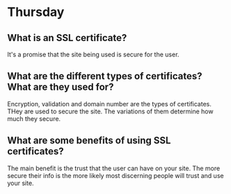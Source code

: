 # Thursday

## What is an SSL certificate?
It's a promise that the site being used is secure for the user.
## What are the different types of certificates? What are they used for?
Encryption, validation and domain number are the types of certificates. THey are used to secure the site. The variations of them determine how much they secure.

## What are some benefits of using SSL certificates?
The main benefit is the trust that the user can have on your site. The more secure their info is the more likely most discerning people will trust and use your site.